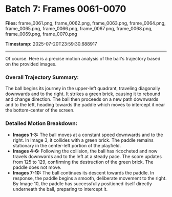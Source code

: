 # Batch 7: Frames 0061-0070

**Files:** frame_0061.png, frame_0062.png, frame_0063.png, frame_0064.png, frame_0065.png, frame_0066.png, frame_0067.png, frame_0068.png, frame_0069.png, frame_0070.png

**Timestamp:** 2025-07-20T23:59:30.688917

---

Of course. Here is a precise motion analysis of the ball's trajectory based on the provided images.

### Overall Trajectory Summary:
The ball begins its journey in the upper-left quadrant, traveling diagonally downwards and to the right. It strikes a green brick, causing it to rebound and change direction. The ball then proceeds on a new path downwards and to the left, heading towards the paddle which moves to intercept it near the bottom-center of the screen.

### Detailed Motion Breakdown:
*   **Images 1-3:** The ball moves at a constant speed downwards and to the right. In Image 3, it collides with a green brick. The paddle remains stationary in the center-left portion of the playfield.
*   **Images 4-6:** Following the collision, the ball has ricocheted and now travels downwards and to the left at a steady pace. The score updates from 125 to 129, confirming the destruction of the green brick. The paddle does not move.
*   **Images 7-10:** The ball continues its descent towards the paddle. In response, the paddle begins a smooth, deliberate movement to the right. By Image 10, the paddle has successfully positioned itself directly underneath the ball, preparing to intercept it.
